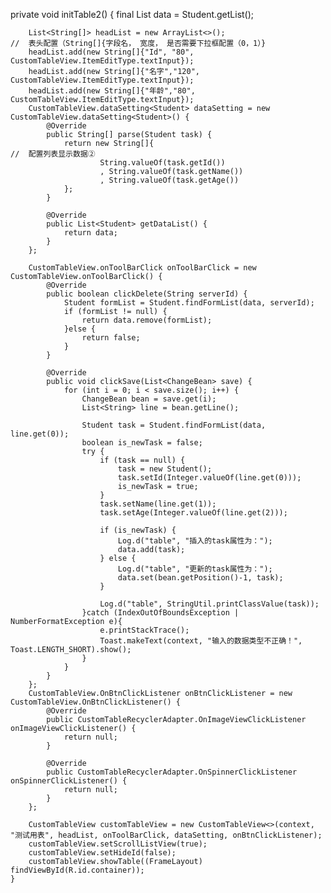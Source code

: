 private void initTable2() {
        final List<Student> data = Student.getList();

        List<String[]> headList = new ArrayList<>();                                  //  表头配置（String[]{字段名， 宽度， 是否需要下拉框配置（0，1）}
        headList.add(new String[]{"Id", "80", CustomTableView.ItemEditType.textInput});
        headList.add(new String[]{"名字","120", CustomTableView.ItemEditType.textInput});
        headList.add(new String[]{"年龄","80", CustomTableView.ItemEditType.textInput});
        CustomTableView.dataSetting<Student> dataSetting = new CustomTableView.dataSetting<Student>() {
            @Override
            public String[] parse(Student task) {
                return new String[]{                                            //  配置列表显示数据②
                        String.valueOf(task.getId())
                        , String.valueOf(task.getName())
                        , String.valueOf(task.getAge())
                };
            }

            @Override
            public List<Student> getDataList() {
                return data;
            }
        };

        CustomTableView.onToolBarClick onToolBarClick = new CustomTableView.onToolBarClick() {
            @Override
            public boolean clickDelete(String serverId) {
                Student formList = Student.findFormList(data, serverId);
                if (formList != null) {
                    return data.remove(formList);
                }else {
                    return false;
                }
            }

            @Override
            public void clickSave(List<ChangeBean> save) {
                for (int i = 0; i < save.size(); i++) {
                    ChangeBean bean = save.get(i);
                    List<String> line = bean.getLine();

                    Student task = Student.findFormList(data, line.get(0));
                    boolean is_newTask = false;
                    try {
                        if (task == null) {
                            task = new Student();
                            task.setId(Integer.valueOf(line.get(0)));
                            is_newTask = true;
                        }
                        task.setName(line.get(1));
                        task.setAge(Integer.valueOf(line.get(2)));

                        if (is_newTask) {
                            Log.d("table", "插入的task属性为：");
                            data.add(task);
                        } else {
                            Log.d("table", "更新的task属性为：");
                            data.set(bean.getPosition()-1, task);
                        }

                        Log.d("table", StringUtil.printClassValue(task));
                    }catch (IndexOutOfBoundsException | NumberFormatException e){
                        e.printStackTrace();
                        Toast.makeText(context, "输入的数据类型不正确！", Toast.LENGTH_SHORT).show();
                    }
                }
            }
        };
        CustomTableView.OnBtnClickListener onBtnClickListener = new CustomTableView.OnBtnClickListener() {
            @Override
            public CustomTableRecyclerAdapter.OnImageViewClickListener onImageViewClickListener() {
                return null;
            }

            @Override
            public CustomTableRecyclerAdapter.OnSpinnerClickListener onSpinnerClickListener() {
                return null;
            }
        };

        CustomTableView customTableView = new CustomTableView<>(context, "测试用表", headList, onToolBarClick, dataSetting, onBtnClickListener);
        customTableView.setScrollListView(true);
        customTableView.setHideId(false);
        customTableView.showTable((FrameLayout) findViewById(R.id.container));
    }
